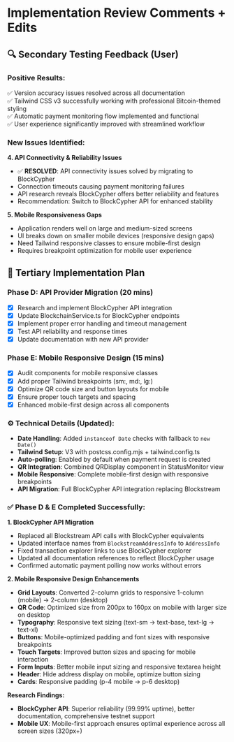 # Implementation Review Comments + Edits

## 🔍 **Secondary Testing Feedback (User)**

### **Positive Results:**
✅ Version accuracy issues resolved across all documentation  
✅ Tailwind CSS v3 successfully working with professional Bitcoin-themed styling  
✅ Automatic payment monitoring flow implemented and functional  
✅ User experience significantly improved with streamlined workflow  

### **New Issues Identified:**

**4. API Connectivity & Reliability Issues**
- ✅ **RESOLVED**: API connectivity issues solved by migrating to BlockCypher
- Connection timeouts causing payment monitoring failures
- API research reveals BlockCypher offers better reliability and features
- Recommendation: Switch to BlockCypher API for enhanced stability

**5. Mobile Responsiveness Gaps**
- Application renders well on large and medium-sized screens
- UI breaks down on smaller mobile devices (responsive design gaps)
- Need Tailwind responsive classes to ensure mobile-first design
- Requires breakpoint optimization for mobile user experience

## 🎯 **Tertiary Implementation Plan**

### **Phase D: API Provider Migration (20 mins)**
- [x] Research and implement BlockCypher API integration
- [x] Update BlockchainService.ts for BlockCypher endpoints
- [x] Implement proper error handling and timeout management
- [x] Test API reliability and response times
- [x] Update documentation with new API provider

### **Phase E: Mobile Responsive Design (15 mins)**
- [x] Audit components for mobile responsive classes
- [x] Add proper Tailwind breakpoints (sm:, md:, lg:)
- [x] Optimize QR code size and button layouts for mobile
- [x] Ensure proper touch targets and spacing
- [x] Enhanced mobile-first design across all components

### **⚙️ Technical Details (Updated):**
- **Date Handling**: Added `instanceof Date` checks with fallback to `new Date()`
- **Tailwind Setup**: V3 with postcss.config.mjs + tailwind.config.ts
- **Auto-polling**: Enabled by default when payment request is created
- **QR Integration**: Combined QRDisplay component in StatusMonitor view
- **Mobile Responsive**: Complete mobile-first design with responsive breakpoints
- **API Migration**: Full BlockCypher API integration replacing Blockstream

### **✅ Phase D & E Completed Successfully:**

**1. BlockCypher API Migration**
- Replaced all Blockstream API calls with BlockCypher equivalents
- Updated interface names from `BlockstreamAddressInfo` to `AddressInfo`
- Fixed transaction explorer links to use BlockCypher explorer
- Updated all documentation references to reflect BlockCypher usage
- Confirmed automatic payment polling now works without errors

**2. Mobile Responsive Design Enhancements**
- **Grid Layouts**: Converted 2-column grids to responsive 1-column (mobile) → 2-column (desktop)
- **QR Code**: Optimized size from 200px to 160px on mobile with larger size on desktop
- **Typography**: Responsive text sizing (text-sm → text-base, text-lg → text-xl)
- **Buttons**: Mobile-optimized padding and font sizes with responsive breakpoints
- **Touch Targets**: Improved button sizes and spacing for mobile interaction
- **Form Inputs**: Better mobile input sizing and responsive textarea height
- **Header**: Hide address display on mobile, optimize button sizing
- **Cards**: Responsive padding (p-4 mobile → p-6 desktop)

**Research Findings:**
- **BlockCypher API**: Superior reliability (99.99% uptime), better documentation, comprehensive testnet support
- **Mobile UX**: Mobile-first approach ensures optimal experience across all screen sizes (320px+)
